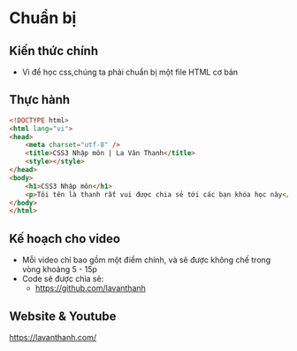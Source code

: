 Chuẩn bị
========

## Kiến thức chính

* Vì để học css,chúng ta phải chuẩn bị một file HTML cơ bản

## Thực hành 

~~~html
<!DOCTYPE html>
<html lang="vi">
<head>
    <meta charset="utf-8" />
    <title>CSS3 Nhập môn | La Văn Thanh</title>
    <style></style>
</head>
<body>
    <h1>CSS3 Nhập môn</h1>
    <p>Tôi tên là thanh rất vui được chia sẻ tới các bạn khóa học này</p>
</body>
</html>
~~~

## Kế hoạch cho video
* Mỗi video chỉ bao gồm một điểm chính, và sẽ được không chế trong vòng khoảng 5 - 15p 
* Code sẽ được chia sẻ:
  - https://github.com/lavanthanh


## Website & Youtube

https://lavanthanh.com/

